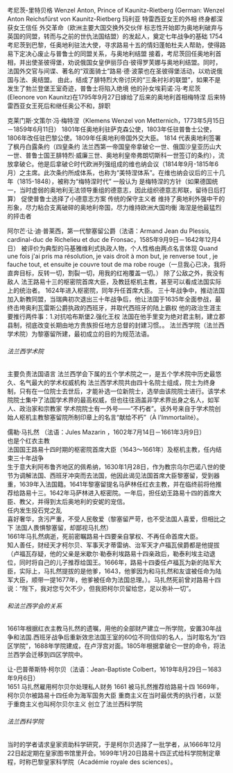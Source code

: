 考尼茨-里特贝格 Wenzel Anton, Prince of Kaunitz-Rietberg (German: Wenzel Anton Reichsfürst von Kaunitz-Rietberg
玛利亚 特雷西亚女王的外相 终身都深获女王信任
外交革命（欧洲主要大国交换外交伙伴 标志性开始即为奥地利破弃与英国的同盟，转而与之前的世仇法国结盟）的发起人，奠定七年战争的基础
1754考尼茨到巴黎，任奥地利驻法大使，寻求路易十五的情妇蓬帕杜夫人帮助，使得路易下定决心废止与普鲁士的同盟关系，与奥地利结盟
接着，考尼茨回任奥地利首相，并出使圣彼得堡，劝说俄国女皇伊丽莎白·彼得罗芙娜与奥地利结盟。同时，法国外交官与间谍、著名的“双面骑士”路易·德·波蒙也在圣彼得堡活动，以劝说俄国与法、奥结盟。
由此，结成了腓特烈大帝讨厌的“三条衬衫的联盟”，如果不是发生了勃兰登堡王室奇迹，普鲁士将陷入绝境
他的孙女埃莉诺·冯·考尼茨(Eleonore von Kaunitz)在1795年9月27日嫁给了后来的奥地利首相梅特涅
后来特雷西亚女王死后和继任奥公不和，辞职

克莱门斯·文策尔·冯·梅特涅（Klemens Wenzel von Metternich，1773年5月15日－1859年6月11日）
1801年任奥地利驻萨克森公使，1803年任驻普鲁士公使，1806年改任驻巴黎公使。1809年任奥地利帝国外交大臣。
1814 代表奥地利签署了枫丹白露条约（四皇条约 法兰西第一帝国皇帝拿破仑一世、俄国沙皇亚历山大一世、普鲁士国王腓特烈·威廉三世、奥地利皇帝弗朗切斯科一世签订的条约），流放拿破仑。他是后拿破仑时代欧洲列强组成的维也纳会议（1814年9月-1815年6月）之主席。此次条约所成体系，也称为“美特涅体系”。在维也纳会议后的三十几年（1815-1848），被称为“梅特涅时代”
一般认为 是梅特涅的方针（如果德国统一，当时虚弱的奥地利无法领导重组的德意志，因此组织德意志邦联，留待日后打算） 促使普鲁士选择了小德意志方案 
传统的保守主义者 维持了奥地利外强中干的形象，尽力粘合支离破碎的奥地利帝国，尽力维持欧洲大国均衡
海涅是他最猛烈的抨击者

阿尔芒·让·迪·普莱西，第一代黎塞留公爵（法语：Armand Jean du Plessis, cardinal-duc de Richelieu et duc de Fronsac，1585年9月9日－1642年12月4日）
被评价为典型的马基雅维利式执政人物，个人性格由两点名言体现
Quand une fois j'ai pris ma résolution, je vais droit à mon but, je renverse tout , je fauche tout, et ensuite je couvre tout de ma robe rouge（一旦我心已决，我将直奔目标，反转一切，割裂一切，用我的红袍覆盖一切。）
除了公敌之外，我没有敌人
法王路易十三的枢密院首席大臣，及教廷枢机主教，甚至可以看成法国实际上的统治者。
1624年进入枢密院，同年升任首席大臣。
三十年战争中，推动法国加入新教同盟，当瑞典初次退出三十年战争后，他让法国于1635年全面参战，最终击垮奥利瓦雷斯公爵执政的西班牙，并取代西班牙的陆上霸权
他的政治生涯主要推行两件事：1.对抗哈布斯堡2.强化王权 法国在他手里变为绝对君主制，建立郡县制，彻底改变长期由地方贵族担任地方总督的封建习惯。。
法兰西学院（法兰西学术院）为黎塞留所建，最初成立的目的为规范法语。
###### 法兰西学术院
主要负责法国语言
法兰西学会下属的五个学术院之一，是五个学术院中历史最悠久、名气最大的学术权威机构
法兰西学术院共由四十名院士组成，院士为终身制，只有在一位院士去世后，才能补选一位新院士，选举由该院院士进行。该学术院院士集中了法国学术界的最高权威，但也往往涵盖非学术界出身之名人，如军人、政治家和宗教家
学术院院士有一外号——“不朽者”。该外号来自于学术院创始人枢机主教黎塞留院所制印章上的名言“献给不朽”（À l'Immortalité）。

儒勒·马扎然 （法语：Jules Mazarin ，1602年7月14日－1661年3月9日）\
也是个红衣主教\
法国国王路易十四时期的枢密院首席大臣（1643～1661年）及枢机主教，任内结束三十年战争\
生于意大利阿布鲁齐地区的佩希纳，1630年1月28日，作为教宗乌尔巴诺八世的使节为调解法国、西班牙冲突而去法国，他因此谒见法国首席大臣黎塞留，受到器重，1639年入法国籍。1641年黎塞留提名马萨林任红衣主教，并在临终前将他推荐给路易十三。1642年马萨林进入枢密院。一年后，担任幼王路易十四的首席大臣、教父，并得到太后奥地利的安妮的宠信。\
任内发生投石党之乱\
喜好奢华，贪污严重，不受人民敬爱（黎塞留严苛，也不受法国人喜爱，但相比之下 法国人畏惧黎塞留，却鄙视马扎然）\
1661年马扎然病逝，死前密瞩路易十四要亲自掌权、不再任命首席大臣。\
知人善任，财经天才柯尔贝、军事天才蒂雷纳、治军天才卢福瓦侯爵都是他提拔（卢福瓦存疑，他的父亲是米歇尔·勒泰利埃路易十四亲政后，勒泰利埃主动退位，同时将自己的儿子推荐给国王。1666年，路易十四委任卢福瓦为新的陆军大臣，实际上，马扎然提拔的是他爹，1643，他爹因为和马扎然和友谊被任命为陆军大臣，顺带一提1677年，他爹被任命为法国总理。）。马扎然死前曾对路易十四说：“陛下，我对您亏欠不少，但我把柯尔贝留给您，足以弥补一切”。
###### 和法兰西学会的关系
1661年根据红衣主教马扎然的遗嘱，用他的全部财产建立一所学院，安置30年战争和法国.西班牙战争后重新效忠法国王室的60位不同信仰的名人，当时取名为“四区学院”，1688年学院建成，在卢浮宫对面。1805年根据拿破仑一世的命令，将法兰西学会迁移到四区学院中。

让-巴普蒂斯特·柯尔贝（法语：Jean-Baptiste Colbert，1619年8月29日－1683年9月6日）\
1651 马扎然雇用柯尔贝尔处理私人财务
1661 被马扎然推荐给路易十四
1669年，柯尔贝尔被路易十四任命为海军国务大臣
重商主义在当时最优秀的执行者，以至于重商主义也叫柯尔贝尔主义
创立了法兰西科学院
###### 法兰西科学院
当时的学者请求皇家资助科学研究，于是柯尔贝选择了一批学者，从1666年12月22日起定期在皇家图书馆里开会。1699年1月20日路易十四正式给科学院制定章程，时称巴黎皇家科学院（Académie royale des sciences）。
